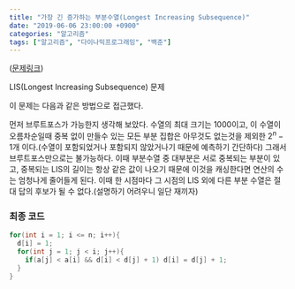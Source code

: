 ```yaml
---
title: "가장 긴 증가하는 부분수열(Longest Increasing Subsequence)"
date: "2019-06-06 23:00:00 +0900"
categories: "알고리즘"
tags: ["알고리즘", "다이나믹프로그래밍", "백준"]
---
```


([문제링크](https://www.acmicpc.net/problem/11053))

LIS(Longest Increasing Subsequence) 문제

이 문제는 다음과 같은 방법으로 접근했다.

먼저 브루트포스가 가능한지 생각해 보았다. 수열의 최대 크기는 $1000$이고, 이 수열이 오름차순일때 중복 없이 만들수 있는 모든 부분 집합은 아무것도 없는것을 제외한 $2^{n}-1$개 이다.(수열이 포함되었거나 포함되지 않았거나기 때문에 예측하기 간단하다) 그래서 브루트포스만으로는 불가능하다. 이때 부분수열 중 대부분은 서로 중복되는 부분이 있고, 중복되는 LIS의 길이는 항상 같은 값이 나오기 때문에 이것을 캐싱한다면 연산의 수는 엄청나게 줄어들게 된다. 이때 한 시점마다 그 시점의 LIS 외에 다른 부분 수열은 절대 답의 후보가 될 수 없다.(설명하기 어려우니 일단 재끼자)

### 최종 코드 

```cpp
for(int i = 1; i <= n; i++){
  d[i] = 1;
  for(int j = 1; j < i; j++){
    if(a[j] < a[i] && d[i] < d[j] + 1) d[i] = d[j] + 1;
  }
}
```
